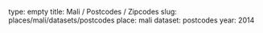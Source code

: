 type: empty
title: Mali / Postcodes / Zipcodes
slug: places/mali/datasets/postcodes
place: mali
dataset: postcodes
year: 2014
